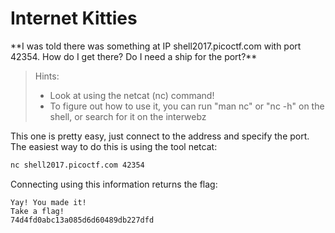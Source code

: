 <h1>Internet Kitties</h1>
**I was told there was something at IP shell2017.picoctf.com with port 42354. How do I get there? Do I need a ship for the port?**

>Hints:
>
>- Look at using the netcat (nc) command!
>- To figure out how to use it, you can run "man nc" or "nc -h" on the shell, or search for it on the interwebz

This one is pretty easy, just connect to the address and specify the port. The easiest way to do this is using the tool netcat:

```bash
nc shell2017.picoctf.com 42354
```

Connecting using this information returns the flag:

```
Yay! You made it!
Take a flag!
74d4fd0abc13a085d6d60489db227dfd
```

